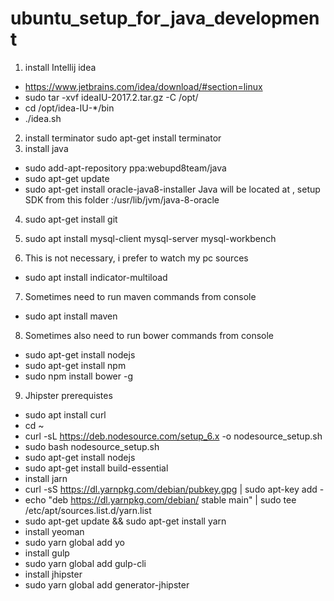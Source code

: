 # ubuntu_setup_for_java_development
1. install Intellij idea 
- https://www.jetbrains.com/idea/download/#section=linux
- sudo tar -xvf ideaIU-2017.2.tar.gz  -C /opt/
- cd /opt/idea-IU-*/bin
- ./idea.sh
2. install terminator sudo apt-get install terminator
3. install java
- sudo add-apt-repository ppa:webupd8team/java
- sudo apt-get update
- sudo apt-get install oracle-java8-installer
Java will be located at , setup SDK from this folder :/usr/lib/jvm/java-8-oracle
4. sudo apt-get install git

5. sudo apt install mysql-client mysql-server mysql-workbench
6. This is not necessary, i prefer to watch my pc sources
- sudo apt install indicator-multiload
7. Sometimes need to run maven commands from console
- sudo apt install maven
8. Sometimes also need to run bower commands from console
- sudo apt-get install nodejs
- sudo apt-get install npm
- sudo npm install bower -g
9. Jhipster prerequistes
- sudo apt install curl
- cd ~
- curl -sL https://deb.nodesource.com/setup_6.x -o nodesource_setup.sh
- sudo bash nodesource_setup.sh
- sudo apt-get install nodejs
- sudo apt-get install build-essential
- install jarn
- curl -sS https://dl.yarnpkg.com/debian/pubkey.gpg | sudo apt-key add -
- echo "deb https://dl.yarnpkg.com/debian/ stable main" | sudo tee /etc/apt/sources.list.d/yarn.list
- sudo apt-get update && sudo apt-get install yarn
- install yeoman
- sudo yarn global add yo
- install gulp
- sudo yarn global add gulp-cli
- install jhipster
- sudo yarn global add generator-jhipster

